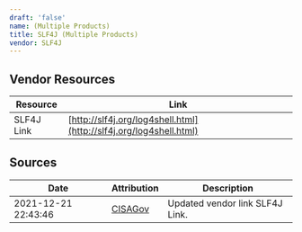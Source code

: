 ```yaml
---
draft: 'false'
name: (Multiple Products)
title: SLF4J (Multiple Products)
vendor: SLF4J
---
```


## Vendor Resources
| Resource | Link |
| --- | --- |
| SLF4J Link | [http://slf4j.org/log4shell.html](http://slf4j.org/log4shell.html) |



## Sources
| Date | Attribution | Description |
| --- | --- | --- |
| 2021-12-21 22:43:46 | [CISAGov](https://raw.githubusercontent.com/cisagov/log4j-affected-db/develop/README.md) | Updated vendor link SLF4J Link.  |
